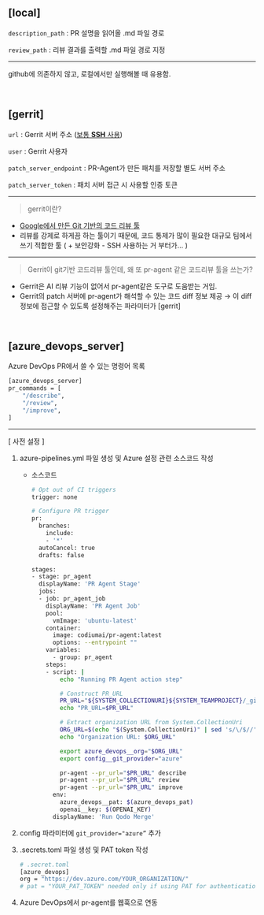 ## [local]

`description_path` : PR 설명을 읽어올 .md 파일 경로

`review_path` : 리뷰 결과를 출력할 .md 파일 경로 지정

---

github에 의존하지 않고, 로컬에서만 실행해볼 때 유용함.

<br/>

## [gerrit]

`url` : Gerrit 서버 주소 ([보통 **SSH** 사용](https://kojub.tistory.com/22))

`user` : Gerrit 사용자

`patch_server_endpoint` : PR-Agent가 만든 패치를 저장할 별도 서버 주소

`patch_server_token` : 패치 서버 접근 시 사용할 인증 토큰

---

> gerrit이란?
> 
- [Google에서 만든 Git 기반의 코드 리뷰 툴](https://www.gerritcodereview.com/)
- 리뷰를 강제로 하게끔 하는 툴이기 때문에, 코드 통제가 많이 필요한 대규모 팀에서 쓰기 적합한 툴 ( + 보안강화 - SSH 사용하는 거 부터가… )

---

> Gerrit이 git기반 코드리뷰 툴인데, 왜 또 pr-agent 같은 코드리뷰 툴을 쓰는가?
> 
- Gerrit은 AI 리뷰 기능이 없어서 pr-agent같은 도구로 도움받는 거임.
- Gerrit의 patch 서버에 pr-agent가 해석할 수 있는 코드 diff 정보 제공 → 이 diff 정보에 접근할 수 있도록 설정해주는 파라미터가 [gerrit]

<br/>

## [azure_devops_server]

Azure DevOps PR에서 쓸 수 있는 명령어 목록

```bash
[azure_devops_server]
pr_commands = [
    "/describe",
    "/review",
    "/improve",
]
```

---

[ 사전 설정 ] 

1. azure-pipelines.yml 파일 생성 및 Azure 설정 관련 소스코드 작성
    - 소스코드
        
        ```bash
        # Opt out of CI triggers
        trigger: none
        
        # Configure PR trigger
        pr:
          branches:
            include:
            - '*'
          autoCancel: true
          drafts: false
        
        stages:
        - stage: pr_agent
          displayName: 'PR Agent Stage'
          jobs:
          - job: pr_agent_job
            displayName: 'PR Agent Job'
            pool:
              vmImage: 'ubuntu-latest'
            container:
              image: codiumai/pr-agent:latest
              options: --entrypoint ""
            variables:
              - group: pr_agent
            steps:
            - script: |
                echo "Running PR Agent action step"
        
                # Construct PR_URL
                PR_URL="${SYSTEM_COLLECTIONURI}${SYSTEM_TEAMPROJECT}/_git/${BUILD_REPOSITORY_NAME}/pullrequest/${SYSTEM_PULLREQUEST_PULLREQUESTID}"
                echo "PR_URL=$PR_URL"
        
                # Extract organization URL from System.CollectionUri
                ORG_URL=$(echo "$(System.CollectionUri)" | sed 's/\/$//') # Remove trailing slash if present
                echo "Organization URL: $ORG_URL"
        
                export azure_devops__org="$ORG_URL"
                export config__git_provider="azure"
        
                pr-agent --pr_url="$PR_URL" describe
                pr-agent --pr_url="$PR_URL" review
                pr-agent --pr_url="$PR_URL" improve
              env:
                azure_devops__pat: $(azure_devops_pat)
                openai__key: $(OPENAI_KEY)
              displayName: 'Run Qodo Merge'
        ```
        
2. config 파라미터에 `git_provider="azure”` 추가
3. .secrets.toml 파일 생성 및 PAT token 작성
    
    ```bash
    # .secret.toml
    [azure_devops]
    org = "https://dev.azure.com/YOUR_ORGANIZATION/"
    # pat = "YOUR_PAT_TOKEN" needed only if using PAT for authentication
    ```
    
4. Azure DevOps에서 pr-agent를 웹훅으로 연동